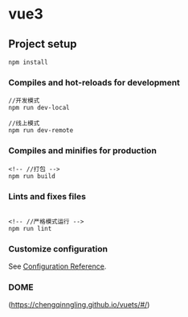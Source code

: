 # vue3

## Project setup
```
npm install
```

### Compiles and hot-reloads for development
```
//开发模式
npm run dev-local

//线上模式
npm run dev-remote
```

### Compiles and minifies for production
```
<!-- //打包 -->
npm run build
```

### Lints and fixes files
```

<!-- //严格模式运行 -->
npm run lint
```

### Customize configuration
See [Configuration Reference](https://github.com/chengqinngling/vuets.git).


###  DOME

(https://chengqinngling.github.io/vuets/#/)

